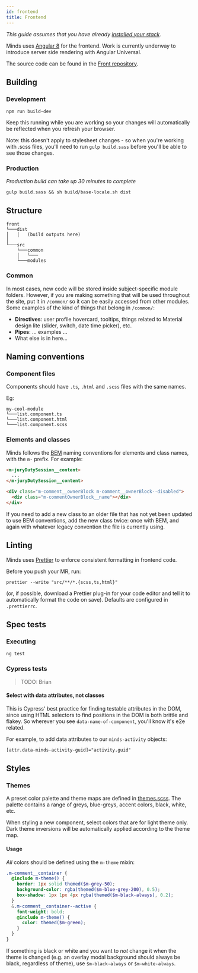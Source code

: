 ```yaml
---
id: frontend
title: Frontend
---
```


_This guide assumes that you have already [installed your stack](getting-started/installation.md)_.

Minds uses [Angular 8](https://angular.io) for the frontend. Work is currently underway to introduce server side rendering with Angular Universal.

The source code can be found in the [Front repository](https://gitlab.com/minds/front).

## Building

### Development

```console
npm run build-dev
```

Keep this running while you are working so your changes will automatically be reflected when you refresh your browser.

Note: this doesn't apply to stylesheet changes - so when you're working with .scss files, you'll need to run `gulp build.sass` before you'll be able to see those changes.

### Production

_Production build can take up 30 minutes to complete_

`gulp build.sass && sh build/base-locale.sh dist`

## Structure

```
front
└───dist
│   │   (build outputs here)
│
└───src
    └───common
    │   └───
    └───modules
```

### Common

In most cases, new code will be stored inside subject-specific module folders. However, if you are making something that will be used throughout the site, put it in `/common/` so it can be easily accessed from other modules. Some examples of the kind of things that belong in `/common/`:

- **Directives**: user profile hovercard, tooltips, things related to Material design lite (slider, switch, date time picker), etc.
- **Pipes**: ... examples ...
- What else is in here...

## Naming conventions

### Component files

Components should have `.ts`, `.html` and `.scss` files with the same names.

Eg:

```
my-cool-module
└───list.component.ts
└───list.component.html
└───list.component.scss
```

### Elements and classes

Minds follows the [BEM](http://getbem.com/naming/) naming conventions for elements and class names, with the `m-` prefix. For example:

```html
<m-juryDutySession__content>
  ...
</m-juryDutySession__content>
```

```html
<div class="m-comment__ownerBlock m-comment__ownerBlock--disabled">
  <div class="m-commentOwnerBlock__name"></div>
</div>
```

If you need to add a new class to an older file that has not yet been updated to use BEM conventions, add the new class twice: once with BEM, and again with whatever legacy convention the file is currently using.

## Linting

Minds uses [Prettier](https://prettier.io/) to enforce consistent formatting in frontend code.

Before you push your MR, run:

```console
prettier --write "src/**/*.{scss,ts,html}"
```

(or, if possible, download a Prettier plug-in for your code editor and tell it to automatically format the code on save). Defaults are configured in `.prettierrc`.

## Spec tests

### Executing

`ng test`

### Cypress tests

> TODO: Brian

#### Select with data attributes, not classes

This is Cypress' best practice for finding testable attributes in the DOM, since using HTML selectors to find positions in the DOM is both brittle and flakey. So wherever you see `data-name-of-component`, you'll know it's e2e related.

For example, to add data attributes to our `minds-activity` objects:

```html
[attr.data-minds-activity-guid]="activity.guid"
```

## Styles

### Themes

A preset color palette and theme maps are defined in [themes.scss](https://gitlab.com/minds/front/blob/master/src/stylesheets/themes.scss). The palette contains a range of greys, blue-greys, accent colors, black, white, etc.

When styling a new component, select colors that are for light theme only. Dark theme inversions will be automatically applied according to the theme map.

#### Usage

_All_ colors should be defined using the `m-theme` mixin:

```scss
.m-comment__container {
  @include m-theme() {
    border: 1px solid themed($m-grey-50);
    background-color: rgba(themed($m-blue-grey-200), 0.5);
    box-shadow: 1px 1px 4px rgba(themed($m-black-always), 0.2);
  }
  &.m-comment__container--active {
    font-weight: bold;
    @include m-theme() {
      color: themed($m-green);
    }
  }
}
```

If something is black or white and you want to _not_ change it when the theme is changed (e.g. an overlay modal background should always be black, regardless of theme), use `$m-black-always` or `$m-white-always`.
